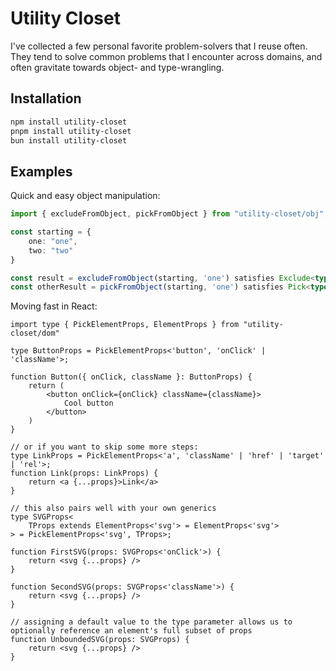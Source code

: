 # Utility Closet

I've collected a few personal favorite problem-solvers that I reuse often. They tend to solve common problems that I
encounter across domains, and often gravitate towards object- and type-wrangling.

## Installation

```bash
npm install utility-closet
pnpm install utility-closet
bun install utility-closet
```

## Examples

Quick and easy object manipulation:

```ts
import { excludeFromObject, pickFromObject } from "utility-closet/obj";

const starting = {
    one: "one",
    two: "two"
}

const result = excludeFromObject(starting, 'one') satisfies Exclude<typeof starting, 'one'>;
const otherResult = pickFromObject(starting, 'one') satisfies Pick<typeof starting, 'one'>;
```

Moving fast in React:

```tsx
import type { PickElementProps, ElementProps } from "utility-closet/dom"

type ButtonProps = PickElementProps<'button', 'onClick' | 'className'>;

function Button({ onClick, className }: ButtonProps) {
    return (
        <button onClick={onClick} className={className}>
            Cool button
        </button>
    )
}

// or if you want to skip some more steps:
type LinkProps = PickElementProps<'a', 'className' | 'href' | 'target' | 'rel'>;
function Link(props: LinkProps) {
    return <a {...props}>Link</a>
}

// this also pairs well with your own generics
type SVGProps<
    TProps extends ElementProps<'svg'> = ElementProps<'svg'>
> = PickElementProps<'svg', TProps>;

function FirstSVG(props: SVGProps<'onClick'>) {
    return <svg {...props} />
}

function SecondSVG(props: SVGProps<'className'>) {
    return <svg {...props} />
}

// assigning a default value to the type parameter allows us to optionally reference an element's full subset of props
function UnboundedSVG(props: SVGProps) {
    return <svg {...props} />
}

```
